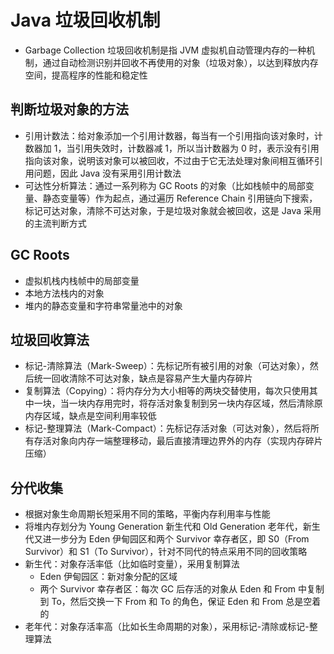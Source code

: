 # Java 垃圾回收机制
- Garbage Collection 垃圾回收机制是指 JVM 虚拟机自动管理内存的一种机制，通过自动检测识别并回收不再使用的对象（垃圾对象），以达到释放内存空间，提高程序的性能和稳定性

## 判断垃圾对象的方法
- 引用计数法：给对象添加一个引用计数器，每当有一个引用指向该对象时，计数器加 1，当引用失效时，计数器减 1，所以当计数器为 0 时，表示没有引用指向该对象，说明该对象可以被回收，不过由于它无法处理对象间相互循环引用问题，因此 Java 没有采用引用计数法
- 可达性分析算法：通过一系列称为 GC Roots 的对象（比如栈帧中的局部变量、静态变量等）作为起点，通过遍历 Reference Chain 引用链向下搜索，标记可达对象，清除不可达对象，于是垃圾对象就会被回收，这是 Java 采用的主流判断方式

## GC Roots
- 虚拟机栈内栈帧中的局部变量
- 本地方法栈内的对象
- 堆内的静态变量和字符串常量池中的对象

## 垃圾回收算法
- 标记-清除算法（Mark-Sweep）：先标记所有被引用的对象（可达对象），然后统一回收清除不可达对象，缺点是容易产生大量内存碎片
- 复制算法（Copying）：将内存分为大小相等的两块交替使用，每次只使用其中一块，当一块内存用完时，将存活对象复制到另一块内存区域，然后清除原内存区域，缺点是空间利用率较低
- 标记-整理算法（Mark-Compact）：先标记存活对象（可达对象），然后将所有存活对象向内存一端整理移动，最后直接清理边界外的内存（实现内存碎片压缩）

## 分代收集
- 根据对象生命周期长短采用不同的策略，平衡内存利用率与性能
- 将堆内存划分为 Young Generation 新生代和 Old Generation 老年代，新生代又进一步分为 Eden 伊甸园区和两个 Survivor 幸存者区，即 S0（From Survivor）和 S1（To Survivor），针对不同代的特点采用不同的回收策略
- 新生代：对象存活率低（比如临时变量），采用复制算法
    - Eden 伊甸园区：新对象分配的区域
    - 两个 Survivor 幸存者区：每次 GC 后存活的对象从 Eden 和 From 中复制到 To，然后交换一下 From 和 To 的角色，保证 Eden 和 From 总是空着的
- 老年代：对象存活率高（比如长生命周期的对象），采用标记-清除或标记-整理算法
